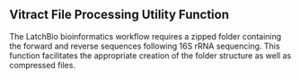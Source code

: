 ## Vitract File Processing Utility Function

The LatchBio bioinformatics workflow requires a zipped folder containing the forward and reverse sequences following 16S rRNA sequencing. This function facilitates the appropriate creation of the folder structure as well as compressed files. 